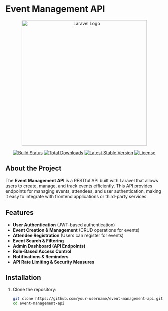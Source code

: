 # Event Management API

<p align="center">
<a href="https://laravel.com" target="_blank">
<img src="https://raw.githubusercontent.com/laravel/art/master/logo-lockup/5%20SVG/2%20CMYK/1%20Full%20Color/laravel-logolockup-cmyk-red.svg" width="400" alt="Laravel Logo">
</a>
</p>

<p align="center">
<a href="https://github.com/your-repo/actions"><img src="https://github.com/your-repo/workflows/tests/badge.svg" alt="Build Status"></a>
<a href="https://packagist.org/packages/your-package"><img src="https://img.shields.io/packagist/dt/your-package" alt="Total Downloads"></a>
<a href="https://packagist.org/packages/your-package"><img src="https://img.shields.io/packagist/v/your-package" alt="Latest Stable Version"></a>
<a href="https://packagist.org/packages/your-package"><img src="https://img.shields.io/packagist/l/your-package" alt="License"></a>
</p>

## About the Project

The **Event Management API** is a RESTful API built with Laravel that allows users to create, manage, and track events efficiently. This API provides endpoints for managing events, attendees, and user authentication, making it easy to integrate with frontend applications or third-party services.

## Features

- **User Authentication** (JWT-based authentication)
- **Event Creation & Management** (CRUD operations for events)
- **Attendee Registration** (Users can register for events)
- **Event Search & Filtering**
- **Admin Dashboard (API Endpoints)**
- **Role-Based Access Control**
- **Notifications & Reminders**
- **API Rate Limiting & Security Measures**

## Installation

1. Clone the repository:
   ```bash
   git clone https://github.com/your-username/event-management-api.git
   cd event-management-api
